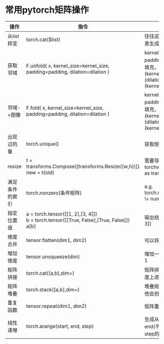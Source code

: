 # 常用pytorch矩阵操作
| 操作 | 指令 | 备注 |
|-----|-----|-----|
| 从list转变 | torch.cat($list) | 往往这类操作后面接列表生成式|
| 获取邻域 |F.unfold( x, kernel_size=kernel_size, padding=padding, dilation=dilation ) | kernel_size领域大小，padding边距，dilation填充，padding = (kernel_size + (dilation - 1) * (kernel_size - 1)) // 2|
| 邻域->图像 |F.fold( x, kernel_size=kernel_size, padding=padding, dilation=dilation ) | kernel_size领域大小，padding边距，dilation填充，padding = (kernel_size + (dilation - 1) * (kernel_size - 1)) // 2|
|出现过的量|torch.unique()| 获取矩阵中出现过的量 |
|resize|t = transforms.Compose([transforms.Resize((w,h))])<br/> new = t(old)| 需要导库：import torchvision.transforms as transforms|
|满足条件的索引|torch.nonzero(条件矩阵)|e.g. torch.nonzero(labels != num_classes) |
|指定位置值|a = torch.tensor([[1, 2],[3, 4]])<br/>b = torch.tensor([[True, False],[True, False]])<br/>a[b] | 输出结果为tensor([1, 3]) |
| 维度合并|tensor.flatten(dim1, dim2) | 可以将维度进行结合 |
| 增加维度 | tensor.unsqueeze(dim) | 增加一个维度，周长为1 |
| 矩阵拼接 | torch.cat((a,b),dim=)  | 矩阵拼接， 在第n个维度上进行拼接|
| 矩阵堆叠 | torch.stack(\[a,b\],dim=) | 堆叠矩阵，不同于cat，他会创建一个新的维度|
| 重复函数 | tensor.repeat(dim1, dim2) | 矩阵重复|
| 线性递增 | torch.arange(start, end, step) | 生成从start（包含）到end(不包含) 步长为step的线性tensor |
